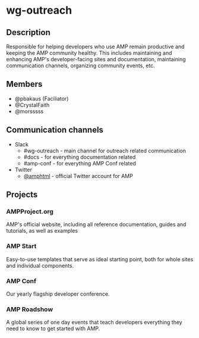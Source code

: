 # wg-outreach

## Description

Responsible for helping developers who use AMP remain productive and keeping the AMP community healthy. This includes maintaining and enhancing AMP's developer-facing sites and documentation, maintaining communication channels, organizing community events, etc.

## Members

- @pbakaus (Faciliator)
- @CrystalFaith
- @morsssss

## Communication channels

- Slack
  - #wg-outreach - main channel for outreach related communication
  - #docs - for everything documentation related
  - #amp-conf - for everything AMP Conf related
- Twitter
  - [@amphtml](https://twitter.com/amphtml) - official Twitter account for AMP

## Projects

### AMPProject.org

AMP's official website, including all reference documentation, guides and tutorials, as well as examples

### AMP Start

Easy-to-use templates that serve as ideal starting point, both for whole sites and individual components.

### AMP Conf

Our yearly flagship developer conference.

### AMP Roadshow

A global series of one day events that teach developers everything they need to know to get started with AMP.
